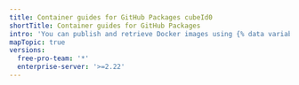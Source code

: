 ```yaml
---
title: Container guides for GitHub Packages cubeId0
shortTitle: Container guides for GitHub Packages
intro: 'You can publish and retrieve Docker images using {% data variables.product.prodname_registry %}.'
mapTopic: true
versions:
  free-pro-team: '*'
  enterprise-server: '>=2.22'
---
```


